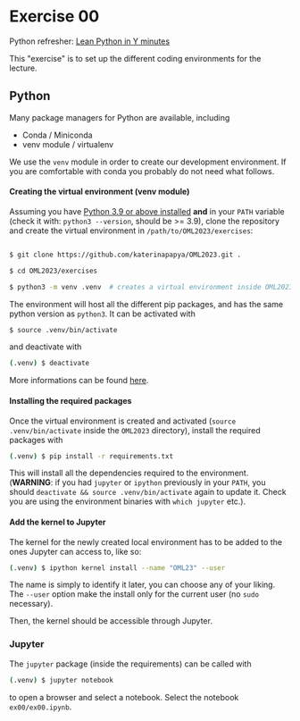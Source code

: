 # Exercise 00

Python refresher: [Lean Python in Y minutes](https://learnxinyminutes.com/docs/python/) 
<!--## Configuration of the environments-->

This "exercise" is to set up the different coding environments for the lecture.


## Python 

Many package managers for Python are available, including

- Conda / Miniconda
- venv module / virtualenv

We use the `venv` module in order to create our development environment. If you are comfortable with conda you probably do not need what follows. 

#### Creating the virtual environment (venv module)

Assuming you have [Python 3.9 or above
installed](https://www.python.org/downloads/) **and** in your `PATH` variable
(check it with: `python3 --version`, should be >= 3.9), clone the repository
and create the virtual environment in `/path/to/OML2023/exercises`:

```bash

$ git clone https://github.com/katerinapapya/OML2023.git . 

$ cd OML2023/exercises

$ python3 -m venv .venv  # creates a virtual environment inside OML2023 using the module venv with name '.venv'
```

The environment will host all the different pip packages, and has the same python version as `python3`. It can be activated with

```bash
$ source .venv/bin/activate
```

and deactivate with 

```bash
(.venv) $ deactivate
```

More informations can be found [here](https://python.land/virtual-environments/virtualenv#How_to_create_a_Python_venv).

#### Installing the required packages

Once the virtual environment is created and activated (`source .venv/bin/activate` inside the `OML2023` directory), install the required packages with 

```bash
(.venv) $ pip install -r requirements.txt
```

This will install all the dependencies required to the environment.
(**WARNING**: if you had `jupyter` or `ipython` previously in your `PATH`, you should
`deactivate && source .venv/bin/activate` again to update it. Check you are
using the  environment binaries with `which jupyter` etc.).

#### Add the kernel to Jupyter

The kernel for the newly created local environment has to be added to the ones
Jupyter can access to, like so:

```bash
(.venv) $ ipython kernel install --name "OML23" --user
```
The name is simply to identify it later, you can choose any of your liking. The `--user` option make the install only for the current user (no `sudo` necessary).

Then, the kernel should be accessible through Jupyter.

### Jupyter 

The `jupyter` package (inside the requirements) can be called with

```bash
(.venv) $ jupyter notebook
```

to open a browser and select a notebook. Select the notebook `ex00/ex00.ipynb`. 


<!--## Numpy Tour-->

<!--Once Python and Numpy installed in the virtual environment, carry on with `ex00.pdf` to get used to the Numpy library (if you're not already).-->



<!--### Julia-->

